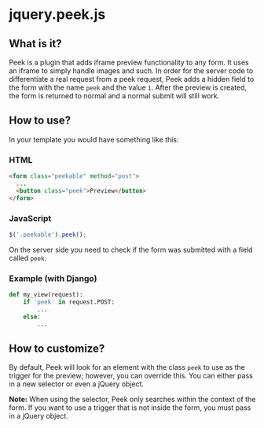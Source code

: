 # jquery.peek.js

## What is it?
Peek is a plugin that adds iframe preview functionality to any form.  It uses an
iframe to simply handle images and such.  In order for the server code to
differentiate a real request from a peek request, Peek adds a hidden field to
the form with the name `peek` and the value `1`.  After the preview is created,
the form is returned to normal and a normal submit will still work.

## How to use?
In your template you would have something like this:

### HTML
```html
<form class="peekable" method="post">
  ...
  <button class="peek">Preview</button>
</form>
```

### JavaScript
```javascript
$('.peekable').peek();
```

On the server side you need to check if the form was submitted with a field
called `peek`.

### Example (with Django)
```python
def my_view(request):
    if 'peek' in request.POST:
        ...
    else:
        ...
```

## How to customize?
By default, Peek will look for an element with the class `peek` to use as the
trigger for the preview; however, you can override this.  You can either pass in
a new selector or even a jQuery object.

**Note:** When using the selector, Peek only searches within the context of the
form.  If you want to use a trigger that is not inside the form, you must pass
in a jQuery object.
